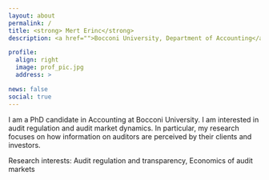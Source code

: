 ```yaml
---
layout: about
permalink: /
title: <strong> Mert Erinc</strong>
description: <a href="">Bocconi University, Department of Accounting</a>.

profile:
  align: right
  image: prof_pic.jpg
  address: >

news: false
social: true
---
```


I am a PhD candidate in Accounting at Bocconi University. I am interested in audit regulation and audit market dynamics. In particular, my research focuses on how information on auditors are perceived by their clients and investors.

Research interests: Audit regulation and transparency, Economics of audit markets

